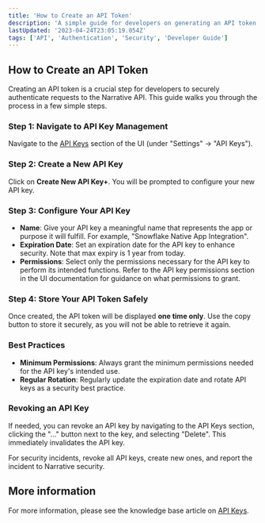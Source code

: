 ```yaml
---
title: 'How to Create an API Token'
description: 'A simple guide for developers on generating an API token within the Narrative platform, ensuring secure and authorized API access.'
lastUpdated: '2023-04-24T23:05:19.054Z'
tags: ['API', 'Authentication', 'Security', 'Developer Guide']
---
```


## How to Create an API Token

Creating an API token is a crucial step for developers to securely authenticate requests to the Narrative API. This guide walks you through the process in a few simple steps.

### Step 1: Navigate to API Key Management

Navigate to the [API Keys](https://app.narrative.io/platform/settings/api-keys) section of the UI (under "Settings" -> "API Keys"). 

### Step 2: Create a New API Key

Click on **Create New API Key+**. You will be prompted to configure your new API key.

### Step 3: Configure Your API Key

- **Name**: Give your API key a meaningful name that represents the app or purpose it will fulfill. For example, "Snowflake Native App Integration".
- **Expiration Date**: Set an expiration date for the API key to enhance security. Note that max expiry is 1 year from today. 
- **Permissions**: Select only the permissions necessary for the API key to perform its intended functions. Refer to the API key permissions section in the UI documentation for guidance on what permissions to grant.

### Step 4: Store Your API Token Safely

Once created, the API token will be displayed **one time only**. Use the copy button to store it securely, as you will not be able to retrieve it again.

### Best Practices

- **Minimum Permissions**: Always grant the minimum permissions needed for the API key's intended use.
- **Regular Rotation**: Regularly update the expiration date and rotate API keys as a security best practice.

### Revoking an API Key

If needed, you can revoke an API key by navigating to the API Keys section, clicking the "..." button next to the key, and selecting "Delete". This immediately invalidates the API key.

For security incidents, revoke all API keys, create new ones, and report the incident to Narrative security.


## More information
For more information, please see the knowledge base article on [API Keys](/knowledge-base/ui-documentation/settings/api-keys). 
